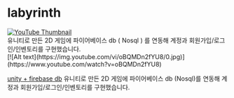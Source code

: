 # labyrinth

<a href="https://www.youtube.com/watch?v=oBQMDn2fYU8" target="_blank">
  <img src="https://img.youtube.com/vi/oBQMDn2fYU8/0.jpg" alt="YouTube Thumbnail">
</a>
<br>
유니티로 만든 2D 게임에 파이어베이스 db ( Nosql ) 를 연동해
계정과 회원가입/로그인/인벤토리를 구현했습니다. <br>
[![Alt text](https://img.youtube.com/vi/oBQMDn2fYU8/0.jpg)](https://www.youtube.com/watch?v=oBQMDn2fYU8)

[unity + firebase db](https://www.youtube.com/watch?v=oBQMDn2fYU8)
유니티로 만든 2D 게임에 파이어베이스 db (Nosql)를 연동해 계정과 회원가입/로그인/인벤토리를 구현했습니다.
